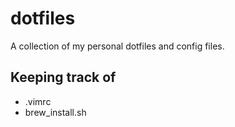 # dotfiles
A collection of my personal dotfiles and config files.

## Keeping track of
- .vimrc
- brew_install.sh

